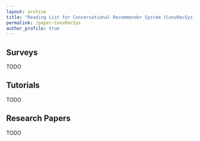 ```yaml
---
layout: archive
title: "Reading List for Conversational Recommender System (ConvRecSys)"
permalink: /paper-ConvRecSys
author_profile: true
---
```



## Surveys

TODO



## Tutorials

TODO



## Research Papers

TODO